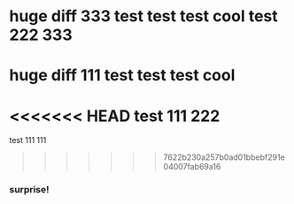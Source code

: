 huge diff 333 test test test cool
test 222 333
=======
huge diff 111 test test test cool
=======
<<<<<<< HEAD
test 111 222
=======
test 111 111
>>>>>>> 7622b230a257b0ad01bbebf291e04007fab69a16
### surprise!
